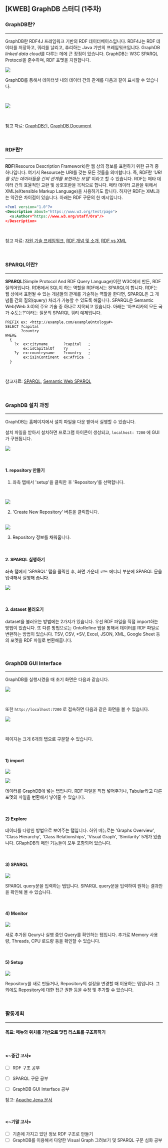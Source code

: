 ## [KWEB] GraphDB 스터디 (1주차)

### GraphDB란?

---

GraphDB란 RDF4J 프레임워크 기반의 RDF 데이터베이스입니다. RDF4J는 RDF 데이터를 저장하고, 쿼리를 날리고, 추리하는 Java 기반의 프레임워크입니다.  GraphDB *linked data cloud*를 다루는 데에 큰 장점이 있습니다. GraphDB는 W3C SPARQL Protocol을 준수하며, RDF 포멧을 지원합니다. 

![](https://github.com/byungjur96/TIL/blob/master/GraphDB/img/starting_img.png)

GraphDB를 통해서 데이터셋 내의 데이터 간의 관계를 다음과 같이 표시할 수 있습니다.

<br>

![](https://github.com/byungjur96/TIL/blob/master/GraphDB/img/domain-range%20graph.png)

<br>

참고 자료: [GraphDB란](<https://novemberde.github.io/database/2018/04/12/Neo4j.html>), [GraphDB Document](<http://graphdb.ontotext.com/documentation/free/about-graphdb.html>)

<br>

### RDF란?

---

**RDF**(Resource Description Framework)란 웹 상의 정보를 표현하기 위한 규격 중 하나입니다. 여기서 Resource는 URI를 갖는 모든 것들을 의미합니다. 즉, RDF란 *'URI를 갖는 데이터들을 간의 관계를 표현하는 모델'* 이라고 할 수 있습니다. RDF는 메타 데이터 간의 효율적인 교환 및 상호호환을 목적으로 합니다. 메타 데이터 교환을 위해서 XML(eXtensible Markup Language)을 사용하기도 합니다. 하지만 RDF는 XML과는 약간은 차이점이 있습니다. 아래는 RDF 구문의 한 예시입니다.

```xml
<?xml version="1.0"?>
<Description about="https://www.w3.org/test/page">
  <s:Author="https://www.w3.org/staff/Ora"/>
</Description>
```

<br>

참고 자료: [자원 기술 프레임워크](<https://ko.wikipedia.org/wiki/%EC%9E%90%EC%9B%90_%EA%B8%B0%EC%88%A0_%ED%94%84%EB%A0%88%EC%9E%84%EC%9B%8C%ED%81%AC>), [RDF 개념 및 소개](<https://www.slideshare.net/barambi/rdf>), [RDF vs XML](<https://www.w3.org/DesignIssues/RDF-XML.html>)

<br>

### SPARQL이란?

---

**SPARQL**(Simple Protocol And RDF Query Language)이란 W3C에서 만든, RDF 질의어입니다. RDB에서 SQL이 하는 역할을 RDF에서는 SPARQL이 합니다. RDF는 웹 상에서 표현될 수 있는 개념들의 관계를 기술하는 역할을 한다면, SPARQL은 그 개념들 간의 질의(query) 처리가 가능할 수 있도록 해줍니다. SPARQL은 Semantic Web(Web 3.0)의 주요 기술 중 하나로 지목되고 있습니다. 아래는 '아프리카의 모든 국가 수도는?'이라는 질문의 SPARQL 쿼리 예제입니다.

```SPARQL
PREFIX ex: <http://example.com/exampleOntology#>
SELECT ?capital
       ?country
WHERE
  {
    ?x  ex:cityname       ?capital   ;
        ex:isCapitalOf    ?y         .
    ?y  ex:countryname    ?country   ;
        ex:isInContinent  ex:Africa  .
  }
```



<br>

참고자료: [SPARQL](<https://ko.wikipedia.org/wiki/SPARQL>), [Semantic Web SPARQL](<https://www.slideshare.net/mrumx/semantic-webweb-30-sparql>)

<br>

### GraphDB 설치 과정

---

GraphDB는 홈페이지에서 설치 파일을 다운 받아서 실행할 수 있습니다.

설치 파일을 받아서 설치하면 프로그램 아이콘이 생성되고, `localhost: 7200` 에 GUI가 구현됩니다.

![](https://github.com/byungjur96/TIL/blob/master/GraphDB/img/intro%20page.png)

<br>

#### 1. repository 만들기

1) 좌측 탭에서 'setup'을 클릭한 후 'Repository'를 선택합니다.

<br>

![](https://github.com/byungjur96/TIL/blob/master/GraphDB/img/repositories.png)

2) 'Create New Repository' 버튼을 클릭합니다.

<br>![](https://github.com/byungjur96/TIL/blob/master/GraphDB/img/Create%20Repository.png)

3) Repository 정보를 채워줍니다.

<br>

#### 2. SPARQL 실행하기

좌측 탭에서 'SPARQL' 탭을 클릭한 후, 화면 가운데 코드 에디터 부분에 SPARQL 문을 입력해서 실행해 줍니다.

![](https://github.com/byungjur96/TIL/blob/master/GraphDB/img/sparql.png")

<br>

#### 3. dataset 불러오기

dataset을 불러오는 방법에는 2가지가 있습니다. 우선 RDF 파일을 직접 import하는 방법이 있습니다. 또 다른 방법으로는 OntoRefine 탭을 통해서 데이터를 RDF 파일로 변환하는 방법이 있습니다. TSV, CSV, *SV, Excel, JSON, XML, Google Sheet 등의 포멧을 RDF 파일로 변환해줍니다.

<br>

### GraphDB GUI Interface

---

GraphDB를 실행시켰을 때 초기 화면은 다음과 같습니다.

![](https://github.com/byungjur96/TIL/blob/master/GraphDB/img/program%20page.png)

<br>

또한 `http://localhost:7200` 로 접속하면 다음과 같은 화면을 볼 수 있습니다.

![](https://github.com/byungjur96/TIL/blob/master/GraphDB/img/intro%20page.png)

<br>

페이지는 크게 6개의 탭으로 구분할 수 있습니다.

<br>

#### 1) import

![](https://github.com/byungjur96/TIL/blob/master/GraphDB/img/import%20rdf.png")

![](https://github.com/byungjur96/TIL/blob/master/GraphDB/img/import%20tabular.png)

데이터를 GraphDB에 넣는 탭입니다. RDF 파일을 직접 넣어주거나, Tabular라고 다른 포멧의 파일을 변환해서 넣어줄 수 있습니다.

<br>

#### 2) Explore

데이터를 다양한 방법으로 보여주는 탭입니다. 하위 메뉴로는 'Graphs Overview', 'Class Hierarchy', 'Class Relationships', 'Visual Graph', 'Similarity' 5개가 있습니다. GRaphDB의 메인 기능들이 모두 포함되어 있습니다.

<br>

#### 3) SPARQL

![](https://github.com/byungjur96/TIL/blob/master/GraphDB/img/sparql.png)

SPARQL query문을 입력하는 탭입니다. SPARQL query문을 입력하여 원하는 결과만을 확인해 볼 수 있습니다.

<br>

#### 4) Monitor

![](https://github.com/byungjur96/TIL/blob/master/GraphDB/img/monitor.png)

새로 추가된 Qeury나 실행 중인 Query를 확인하는 탭입니다. 추가로 Memory 사용량, Threads, CPU 로드량 등을 확인할 수 있습니다.

<br>

#### 5) Setup

![](https://github.com/byungjur96/TIL/blob/master/GraphDB/img/setup.png)

Repository를 새로 만들거나, Repository의 설정을 변경할 때 이용하는 탭입니다. 그 외에도 Repository에 대한 접근 권한 등을 수정 및 추가할 수 있습니다.

<br>

### 활동계획

---

#### 목표: 메뉴와 위치를 기반으로 맛집 리스트를 구조화하기

<br>

#### <~중간 고사>

- [ ] RDF 구조 공부

- [ ] SPARQL 구문 공부
- [ ] GraphDB GUI Interface 공부

참고: [Apache Jena 문서](<http://jena.apache.org/tutorials/>)

<br>

#### <~기말 고사>

- [ ] 기존에 가지고 있던 정보 RDF 구조로 만들기
- [ ] GraphDB를 이용해서 다양한 Visual Graph 그려보기 및 SPARQL 구문 심화 공부